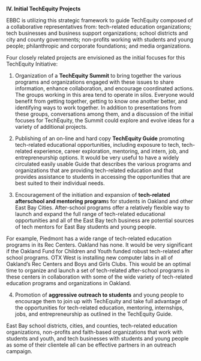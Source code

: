 **IV. Initial TechEquity Projects**

EBBC is utilizing this strategic framework to guide TechEquity composed of a collaborative representatives from: tech-related education organizations; tech businesses and business support organizations; school districts and city and county governments; non-profits working with students and young people; philanthropic and corporate foundations; and media organizations.  

Four closely related projects are envisioned as the initial focuses for this TechEquity Initiative:

1. Organization of a **TechEquity Summit** to bring together the various programs and organizations engaged with these issues to share information, enhance collaboration, and encourage coordinated actions.  The groups working in this area tend to operate in silos.  Everyone would benefit from getting together, getting to know one another better, and identifying ways to work together.  In addition to presentations from these groups, conversations among them, and a discussion of the initial focuses for TechEquity, the Summit could explore and evolve ideas for a variety of additional projects.

2. Publishing of an on-line and hard copy **TechEquity Guide** promoting tech-related educational opportunities, including exposure to tech, tech-related experience, career exploration, mentoring, and intern, job, and entrepreneurship options.  It would be very useful to have a widely circulated easily usable Guide that describes the various programs and organizations that are providing tech-related education and that provides assistance to students in accessing the opportunities that are best suited to their individual needs.

3. Encouragement of the initiation and expansion of **tech-related afterschool and mentoring program**s for students in Oakland and other East Bay Cities.  After-school programs offer a relatively flexible way to launch and expand the full range of tech-related educational opportunities and all of the East Bay tech business are potential sources of tech mentors for East Bay students and young people.

For example, Piedmont has a wide range of tech-related education programs in its Rec Centers.  Oakland has none.  It would be very significant if the Oakland Fund for Children and Youth funded robust tech-related after school programs.  OTX West is installing new computer labs in all of Oakland’s Rec Centers and Boys and Girls Clubs.  This would be an optimal time to organize and launch a set of tech-related after-school programs in these centers in collaboration with some of the wide variety of tech-related education programs and organizations in Oakland. 

4. Promotion of **aggressive outreach to students** and young people to encourage them to join up with TechEquity and take full advantage of the opportunities for tech-related education, mentoring, internships, jobs, and entrepreneurship as outlined in the TechEquity Guide.  

East Bay school districts, cities, and counties, tech-related education organizations, non-profits and faith-based organizations that work with students and youth, and tech businesses with students and young people as some of their clientele all can be effective partners in an outreach campaign.
